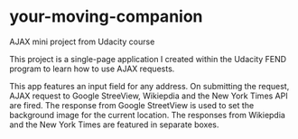 # your-moving-companion
AJAX mini project from Udacity course

This project is a single-page application I created within the Udacity FEND program to learn how to use AJAX requests.

This app features an input field for any address. On submitting the request, AJAX request to Google StreeView, Wikiepdia and the New York Times API are fired. The response from Google StreetView is used to set the background image for the current location. The responses from Wikiepdia and the New York Times  are featured in separate boxes.
